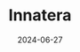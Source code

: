 ---  
layout: startup_page  
title: "Innatera"  
id: "innatera.com"  
permalink: "/innaterainnatera.com06272024/"  
website: "https://www.innatera.com/"  
funding_round: "Series A"  
funding_amount: "$21M"  
investors: "Innavest, InvestNL, EIC Fund, MIG Capital, Matterwave Ventures, Delft Enterprises"  
about: "Innatera develops ultra-low power neuromorphic processors for energy-efficient AI in sensor-edge applications. Their flagship product, the Spiking Neural Processor T1, offers a comprehensive platform for sensor-agnostic AI in battery-powered devices, targeting wearables, smart homes, and consumer electronics."  
markets: "AI, Semiconductors, Application Specific Semiconductors, Business/Productivity Software, Big Data, SaaS, Artificial Intelligence & Machine Learning"  
hq: "Rijswijk, South Holland, Netherlands"  
founded_year: "2018"  
linkedin: "https://www.linkedin.com/company/innatera"  
twitter: "https://twitter.com/innatera_nano"  
instagram: ""  
facebook: ""  
crunchbase: "https://www.crunchbase.com/organization/innatera-nanosystems"  
pitchbook: "https://pitchbook.com/profiles/company/343520-65"  

date_display: "27-Jun-2024"  
date: "2024-06-27"

# SEO Optimization  
meta_title: "Innatera - Series A Funding ($21M)"  
meta_description: "Innatera, Innatera develops ultra-low power neuromorphic processors for energy-efficient AI in sensor-edge applications. Their flagship product, the Spiking Neu..."  
meta_keywords: "Innatera, AI, Semiconductors, Application Specific Semiconductors, Business/Productivity Software, Big Data, SaaS, Artificial Intelligence & Machine Learning, Series A funding"  
canonical_url: "https://startup.projectstartups.com/innaterainnatera.com06272024/"  
---